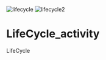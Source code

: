 ![lifecycle](https://user-images.githubusercontent.com/106364936/179468368-19fe41b8-85e8-4968-a6c1-203ed05120d1.jpeg)
![lifecycle2](https://user-images.githubusercontent.com/106364936/179468372-c67242ee-3bb1-45ba-be15-e4e75d093c8d.jpeg)
# LifeCycle_activity
LifeCycle
